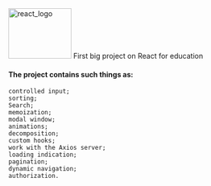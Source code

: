 <img src="https://upload.wikimedia.org/wikipedia/commons/thumb/a/a7/React-icon.svg/2300px-React-icon.svg.png" width="125px" height="100px" alt="react_logo">
<span>First big project on React for education</span>

#### The project contains such things as:
```
controlled input;
sorting;
Search;
memoization;
modal window;
animations;
decomposition;
custom hooks;
work with the Axios server;
loading indication;
pagination;
dynamic navigation;
authorization.
```
